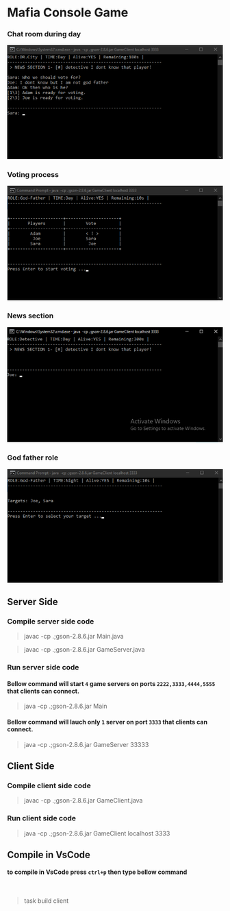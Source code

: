 # Mafia Console Game

### Chat room during day

![chat in game](./images/chat.png)

### Voting process

![voting in game](./images/vote.png)

### News section

![news section in game](./images/news.png)

### God father role

![god father decisions in game](./images/god-father.png)

## Server Side

### Compile server side code

> javac -cp .;gson-2.8.6.jar Main.java

> javac -cp .;gson-2.8.6.jar GameServer.java

### Run server side code

#### Bellow command will start `4` game servers on ports `2222,3333,4444,5555` that clients can connect.

> java -cp .;gson-2.8.6.jar Main

#### Bellow command will lauch only `1` server on port `3333` that clients can connect.

> java -cp .;gson-2.8.6.jar GameServer 33333

## Client Side

### Compile client side code

> javac -cp .;gson-2.8.6.jar GameClient.java

### Run client side code

> java -cp .;gson-2.8.6.jar GameClient localhost 3333

## Compile in VsCode

#### to compile in VsCode press `ctrl+p` then type bellow command

<br>

> task build client
